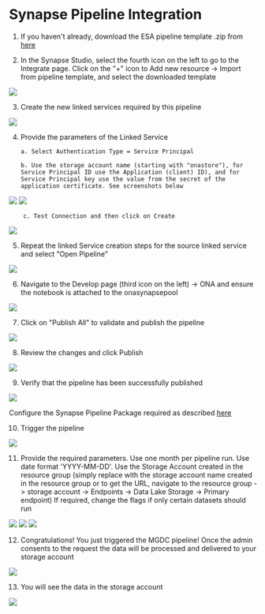 # Synapse Pipeline Integration

1.  If you haven't already, download the ESA pipeline template .zip from [here](https://github.com/v-travhanes/dataconnect-solutions/tree/main/solutions/esa/SynapsePipelineTemplate)

2.  In the Synapse Studio, select the fourth icon on the left to go to the Integrate page. Click on the "+" icon to Add new resource -> Import from pipeline template, and select the downloaded template

![](Images/3.1.png)

3.  Create the new linked services required by this pipeline

![](Images/IntegratePipeline1.png)

4.  Provide the parameters of the Linked Service 

        a. Select Authentication Type = Service Principal 

        b. Use the storage account name (starting with "onastore"), for Service Principal ID use the Application (client) ID), and for Service Principal key use the value from the secret of the application certificate. See screenshots below

![](Images/1.4.a.png)
![](Images/1.11.a.png)
        
        c. Test Connection and then click on Create

![](Images/IntegratePipeline2.png)

5.  Repeat the linked Service creation steps for the source linked service and select "Open Pipeline"

![](Images/IntegratePipeline3.png)

6.  Navigate to the Develop page (third icon on the left) -> ONA and ensure the notebook is attached to the onasynapsepool

![](Images/3.5.a.png)

7.  Click on "Publish All" to validate and publish the pipeline

![](Images/PublishAll.png)

8. Review the changes and click Publish

![](Images/PublishAll2.png)

9. Verify that the pipeline has been successfully published

![](Images/3.8.png)

Configure the Synapse Pipeline Package required as described [here](https://github.com/microsoftgraph/dataconnect-solutions/tree/main/solutions/ona/PreRequisites#Synapse-Pipeline-Packages)

10. Trigger the pipeline

![](Images/TriggerNow.png)

11. Provide the required parameters. Use one month per pipeline run. Use date format 'YYYY-MM-DD'.
Use the Storage Account created in the resource group (simply replace with the storage account name created in the resource group or to get the URL, navigate to the resource group -> storage account -> Endpoints -> Data Lake Storage -> Primary endpoint)
If required, change the flags if only certain datasets should run

![](Images/3.10.png)
![](Images/3.11.1.png)
![](Images/3.11.2.png)

12. Congratulations! You just triggered the MGDC pipeline! Once the admin consents to the request the data will be processed and delivered to your storage account

![](Images/3.12.png)

13. You will see the data in the storage account

![](Images/3.13.png)
